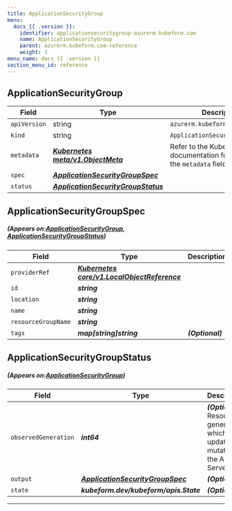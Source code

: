 ```yaml
---
title: ApplicationSecurityGroup
menu:
  docs_{{ .version }}:
    identifier: applicationsecuritygroup-azurerm.kubeform.com
    name: ApplicationSecurityGroup
    parent: azurerm.kubeform.com-reference
    weight: 1
menu_name: docs_{{ .version }}
section_menu_id: reference
---
```


## ApplicationSecurityGroup
| Field | Type | Description |
| ------ | ----- | ----------- |
| `apiVersion` | string | `azurerm.kubeform.com/v1alpha1` |
|    `kind` | string | `ApplicationSecurityGroup` |
| `metadata` | ***[Kubernetes meta/v1.ObjectMeta](https://kubernetes.io/docs/reference/generated/kubernetes-api/v1.13/#objectmeta-v1-meta)***|Refer to the Kubernetes API documentation for the fields of the `metadata` field.|
| `spec` | ***[ApplicationSecurityGroupSpec](#ApplicationSecurityGroupSpec)***||
| `status` | ***[ApplicationSecurityGroupStatus](#ApplicationSecurityGroupStatus)***||
## ApplicationSecurityGroupSpec
##### (Appears on:[ApplicationSecurityGroup](#ApplicationSecurityGroup), [ApplicationSecurityGroupStatus](#ApplicationSecurityGroupStatus))
| Field | Type | Description |
| ------ | ----- | ----------- |
| `providerRef` | ***[Kubernetes core/v1.LocalObjectReference](https://kubernetes.io/docs/reference/generated/kubernetes-api/v1.13/#localobjectreference-v1-core)***||
| `id` | ***string***||
| `location` | ***string***||
| `name` | ***string***||
| `resourceGroupName` | ***string***||
| `tags` | ***map[string]string***| ***(Optional)*** |
## ApplicationSecurityGroupStatus
##### (Appears on:[ApplicationSecurityGroup](#ApplicationSecurityGroup))
| Field | Type | Description |
| ------ | ----- | ----------- |
| `observedGeneration` | ***int64***| ***(Optional)*** Resource generation, which is updated on mutation by the API Server.|
| `output` | ***[ApplicationSecurityGroupSpec](#ApplicationSecurityGroupSpec)***| ***(Optional)*** |
| `state` | ***kubeform.dev/kubeform/apis.State***| ***(Optional)*** |
---
